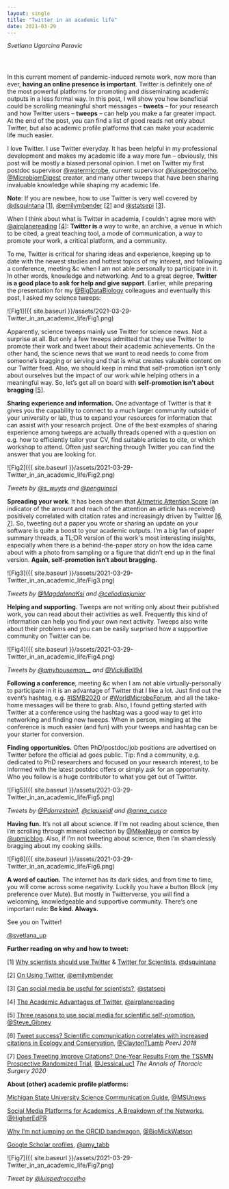 ```yaml
---
layout: single
title: "Twitter in an academic life"
date: 2021-03-29
---
```

<style>
div.caption {
    font-size: small;
    color: #333333;
    padding-bottom:1em;
    padding-left:1em;
    padding-right:1em;
    padding-top:0em;
}
</style>

_Svetlana Ugarcina Perovic_

<div style="padding: 1em" markdown="1">

</div>

In this current moment of pandemic-induced remote work, now more than ever, **having an online presence is important**. Twitter is definitely one of the most powerful platforms for promoting and disseminating academic outputs in a less formal way. In this post, I will show you how beneficial could be scrolling meaningful short messages – **tweets** – for your research and how Twitter users – **tweeps** – can help you make a far greater impact. At the end of the post, you can find a list of good reads not only about Twitter, but also academic profile platforms that can make your academic life much easier.

I love Twitter. I use Twitter everyday. It has been helpful in my professional development and makes my academic life a way more fun – obviously, this post will be mostly a biased personal opinion. I met on Twitter my first postdoc supervisor [@watermicrobe](https://twitter.com/watermicrobe), current supervisor [@luispedrocoelho](https://twitter.com/luispedrocoelho), [@MicrobiomDigest](https://twitter.com/MicrobiomDigest) creator, and many other tweeps that have been sharing invaluable knowledge while shaping my academic life.

**Note**: If you are newbee, how to use Twitter is very well covered by [@dsquintana](https://twitter.com/dsquintana) [[1](https://www.dsquintana.blog/twitter-for-scientists/)], [@emilymbender](https://twitter.com/emilymbender) [[2](https://medium.com/@emilymenonbender/on-using-twitter-84fbd80c8919)] and [@statsepi](https://twitter.com/statsepi) [[3](https://darrendahly.github.io/post/2018-02-28-socialmedia/)].

When I think about what is Twitter in academia, I couldn't agree more with [@airplanereading](https://twitter.com/airplanereading) [[4](https://www.insidehighered.com/views/2016/08/02/benefits-scholars-being-twitter-essay)]:
**Twitter is**
a way to write,
an archive,
a venue in which to be cited,
a great teaching tool,
a mode of communication, 
a way to promote your work,
a critical platform, and
a community.

To me, Twitter is critical for sharing ideas and experience, keeping up to date with the newest studies and hottest topics of my interest, and following a conference, meeting &c when I am not able personally to participate in it. In other words, knowledge and networking. And to a great degree, **Twitter is a good place to ask for help and give support**. Earlier, while preparing the presentation for my [@BigDataBiology](https://twitter.com/BigDataBiology) colleagues and eventually this post, I asked my science tweeps:

![Fig1]({{ site.baseurl }}/assets/2021-03-29-Twitter_in_an_academic_life/Fig1.png)

Apparently, science tweeps mainly use Twitter for science news. Not a surprise at all. But only a few tweeps admitted that they use Twitter to promote their work and tweet about their academic achievements. On the other hand, the science news that we want to read needs to come from someone’s bragging or serving and that is what creates valuable content on our Twitter feed. Also, we should keep in mind that self-promotion isn’t only about ourselves but the impact of our work while helping others in a meaningful way. So, let’s get all on board with **self-promotion isn’t about bragging** [[5](https://ecrcommunity.plos.org/2021/02/05/three-reasons-to-use-social-media-for-scientific-self-promotion/)].

**Sharing experience and information.** One advantage of Twitter is that it gives you the capability to connect to a much larger community outside of your university or lab, thus to expand your resources for information that can assist with your research project. One of the best examples of sharing experience among tweeps are actually threads opened with a question on e.g. how to efficiently tailor your CV, find suitable articles to cite, or which workshop to attend. Often just searching through Twitter you can find the answer that you are looking for.

![Fig2]({{ site.baseurl }}/assets/2021-03-29-Twitter_in_an_academic_life/Fig2.png)

*Tweets by [@s_wuyts](https://twitter.com/s_wuyts) and [@penguinsci](https://twitter.com/penguinsci)*

**Spreading your work**. It has been shown that [Altmetric Attention Score](https://help.altmetric.com/support/solutions/articles/6000233311-how-is-the-altmetric-attention-score-calculated) (an indicator of the amount and reach of the attention an article has received) positively correlated with citation rates and increasingly driven by Twitter [[6](https://peerj.com/articles/4564/), [7](https://www.annalsthoracicsurgery.org/article/S0003-4975(20)30860-2/fulltext)]. So, tweeting out a paper you wrote or sharing an update on your software is quite a boost to your academic outputs. I'm a big fan of paper summary threads, a TL;DR version of the work's most interesting insights, especially when there is a behind-the-paper story on how the idea came about with a photo from sampling or a figure that didn’t end up in the final version. **Again, self-promotion isn’t about bragging.**

![Fig3]({{ site.baseurl }}/assets/2021-03-29-Twitter_in_an_academic_life/Fig3.png)

*Tweets by [@MagdalenaKsi](https://twitter.com/MagdalenaKsi) and [@celiodiasjunior](https://twitter.com/celiodiasjunior)*

**Helping and supporting.** Tweeps are not writing only about their published work, you can read about their activities as well. Frequently this kind of information can help you find your own next activity. Tweeps also write about their problems and you can be easily surprised how a supportive community on Twitter can be.

![Fig4]({{ site.baseurl }}/assets/2021-03-29-Twitter_in_an_academic_life/Fig4.png)

*Tweets by [@amyhouseman__](https://twitter.com/amyhouseman__) and [@VickiBall94](https://twitter.com/VickiBall94)*

**Following a conference**, meeting &c when I am not able virtually-personally to participate in it is an advantage of Twitter that I like a lot. Just find out the event’s hashtag, e.g. [#ISMB2020](https://twitter.com/hashtag/ISMB2020?src=hashtag_click) or [#WorldMicrobeForum](https://twitter.com/search?q=%23WorldMicrobeForum&src=typed_query), and all the take-home messages will be there to grab. Also, I found getting started with Twitter at a conference using the hashtag was a good way to get into networking and finding new tweeps. When in person, mingling at the conference is much easier (and fun) with your tweeps and hashtag can be your starter for conversion.

**Finding opportunities.** Often PhD/postdoc/job positions are advertised on Twitter before the official ad goes public. Tip: find a community, e.g. dedicated to PhD researchers and focused on your research interest, to be informed with the latest postdoc offers or simply ask for an opportunity. Who you follow is a huge contributor to what you get out of Twitter.

![Fig5]({{ site.baseurl }}/assets/2021-03-29-Twitter_in_an_academic_life/Fig5.png)

*Tweets by [@Pdorrestein1](https://twitter.com/Pdorrestein1), [@clauseidl](https://twitter.com/clauseidl) and [@anna_cusco](https://twitter.com/anna_cusco)*

**Having fun.** It’s not all about science. If I’m not reading about science, then I’m scrolling through mineral collection by [@MikeNeug](https://twitter.com/MikeNeug) or comics by [@upmicblog](https://twitter.com/upmicblog). Also, if I’m not tweeting about science, then I’m shamelessly bragging about my cooking skills.

![Fig6]({{ site.baseurl }}/assets/2021-03-29-Twitter_in_an_academic_life/Fig6.png)

**A word of caution.** The internet has its dark sides, and from time to time, you will come across some negativity. Luckily you have a button Block (my preference over Mute). But mostly in Twitterverse, you will find a welcoming, knowledgeable and supportive community. There’s one important rule: **Be kind. Always.**

See you on Twitter!

[@svetlana_up](https://twitter.com/svetlana_up)

**Further reading on why and how to tweet:**

[1] [Why scientists should use Twitter](https://www.dsquintana.blog/twitter-for-scientists/) & [Twitter for Scientists](https://t4scientists.com/), [@dsquintana](https://twitter.com/dsquintana)

[2] [On Using Twitter](https://medium.com/@emilymenonbender/on-using-twitter-84fbd80c8919), [@emilymbender](https://twitter.com/emilymbender)

[3] [Can social media be useful for scientists?](https://darrendahly.github.io/post/2018-02-28-socialmedia/), [@statsepi](https://twitter.com/statsepi)

[4] [The Academic Advantages of Twitter](https://www.insidehighered.com/views/2016/08/02/benefits-scholars-being-twitter-essay), [@airplanereading](https://twitter.com/airplanereading)

[5] [Three reasons to use social media for scientific self-promotion](https://ecrcommunity.plos.org/2021/02/05/three-reasons-to-use-social-media-for-scientific-self-promotion/), [@Steve_Gibney](https://twitter.com/Steve_Gibney)

[6] [Tweet success? Scientific communication correlates with increased citations in Ecology and Conservation](https://peerj.com/articles/4564/), [@ClaytonTLamb](https://twitter.com/ClaytonTLamb) *PeerJ 2018*

[7] [Does Tweeting Improve Citations? One-Year Results From the TSSMN Prospective Randomized Trial](https://www.annalsthoracicsurgery.org/article/S0003-4975(20)30860-2/fulltext), [@JessicaLuc1](https://twitter.com/JessicaLuc1) *The Annals of Thoracic Surgery 2020*

**About (other) academic profile platforms:**

[Michigan State University Science Communication Guide](https://libguides.lib.msu.edu/c.php?g=966965&p=6986437), [@MSUnews](https://twitter.com/MSUnews)

[Social Media Platforms for Academics, A Breakdown of the Networks](https://theacademicdesigner.com/2019/social-media-platforms/), [@HigherEdPR](https://twitter.com/HigherEdPR)

[Why I’m not jumping on the ORCID bandwagon](http://www.opiniomics.org/why-im-not-jumping-on-the-orcid-bandwagon/), [@BioMickWatson](https://twitter.com/BioMickWatson)

[Google Scholar profiles](https://amytabb.com/ts/2019_02_15/), [@amy_tabb](https://twitter.com/amy_tabb)

![Fig7]({{ site.baseurl }}/assets/2021-03-29-Twitter_in_an_academic_life/Fig7.png)

*Tweet by [@luispedrocoelho](https://twitter.com/luispedrocoelho)*
